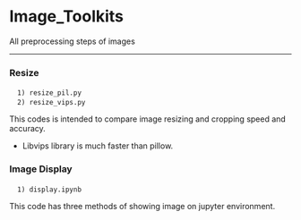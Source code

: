# Image_Toolkits
All preprocessing steps of images

***

### Resize

&emsp;`1) resize_pil.py`<br>
&emsp;`2) resize_vips.py`

This codes is intended to compare image resizing and cropping speed and accuracy.
 - Libvips library is much faster than pillow.


### Image Display

&emsp;`1) display.ipynb`<br>

This code has three methods of showing image on jupyter environment.
